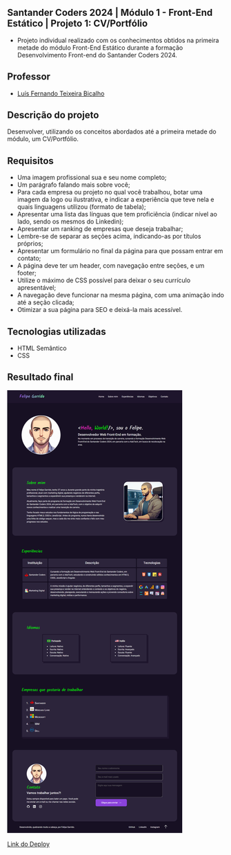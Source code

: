 ## Santander Coders 2024 | Módulo 1 - Front-End Estático | Projeto 1: CV/Portfólio

- Projeto individual realizado com os conhecimentos obtidos na primeira metade do módulo Front-End Estático durante a formação Desenvolvimento Front-end do Santander Coders 2024.

## Professor
- [Luís Fernando Teixeira Bicalho](https://www.linkedin.com/in/lu%C3%ADs-fernando-teixeira-bicalho-a4b210158/)

## Descrição do projeto

Desenvolver, utilizando os conceitos abordados até a primeira metade do módulo, um CV/Portfólio.

## Requisitos

- Uma imagem profissional sua e seu nome completo;
- Um parágrafo falando mais sobre você;
- Para cada empresa ou projeto no qual você trabalhou, botar uma imagem da logo ou ilustrativa, e indicar a experiência que teve nela e quais linguagens utilizou (formato de tabela);
- Apresentar uma lista das línguas que tem proficiência (indicar nível ao lado, sendo os mesmos do Linkedin);
- Apresentar um ranking de empresas que deseja trabalhar;
- Lembre-se de separar as seções acima, indicando-as por títulos próprios;
- Apresentar um formulário no final da página para que possam entrar em contato;
- A página deve ter um header, com navegação entre seções, e um footer;
- Utilize o máximo de CSS possível para deixar o seu currículo apresentável;
- A navegação deve funcionar na mesma página, com uma animação indo até a seção clicada;
- Otimizar a sua página para SEO e deixá-la mais acessível.

## Tecnologias utilizadas

- HTML Semântico
- CSS

## Resultado final

![](Assets/screenshot-home.png)

[Link do Deploy](https://fgarrido-dev.github.io/Projeto-Curriculo/)
